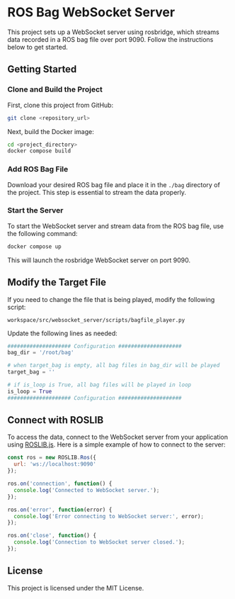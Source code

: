 # ROS Bag WebSocket Server

This project sets up a WebSocket server using rosbridge, which streams data recorded in a ROS bag file over port 9090. Follow the instructions below to get started.

## Getting Started

### Clone and Build the Project

First, clone this project from GitHub:

```bash
git clone <repository_url>
```

Next, build the Docker image:

```bash
cd <project_directory>
docker compose build
```

### Add ROS Bag File

Download your desired ROS bag file and place it in the `./bag` directory of the project. This step is essential to stream the data properly.

### Start the Server

To start the WebSocket server and stream data from the ROS bag file, use the following command:

```bash
docker compose up
```

This will launch the rosbridge WebSocket server on port 9090.

## Modify the Target File

If you need to change the file that is being played, modify the following script:

`workspace/src/websocket_server/scripts/bagfile_player.py`

Update the following lines as needed:

```python
#################### Configuration ####################
bag_dir = '/root/bag'

# when target_bag is empty, all bag files in bag_dir will be played
target_bag = ''

# if is_loop is True, all bag files will be played in loop
is_loop = True
#################### Configuration ####################
```

## Connect with ROSLIB

To access the data, connect to the WebSocket server from your application using [ROSLIB.js](http://wiki.ros.org/roslibjs). Here is a simple example of how to connect to the server:

```javascript
const ros = new ROSLIB.Ros({
  url: 'ws://localhost:9090'
});

ros.on('connection', function() {
  console.log('Connected to WebSocket server.');
});

ros.on('error', function(error) {
  console.log('Error connecting to WebSocket server:', error);
});

ros.on('close', function() {
  console.log('Connection to WebSocket server closed.');
});
```

## License

This project is licensed under the MIT License.
